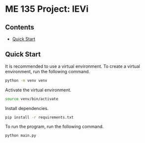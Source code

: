 # ME 135 Project: lEVi <!-- omit in toc -->

## Contents <!-- omit in toc -->

- [Quick Start](#quick-start)

## Quick Start

It is recommended to use a virtual environment. To create a virtual environment, run the following command.

```bash
python -m venv venv
```

Activate the virtual environment.

```bash
source venv/bin/activate
```

Install dependencies.

```bash
pip install -r requirements.txt
```

To run the program, run the following command.

```bash
python main.py
```
